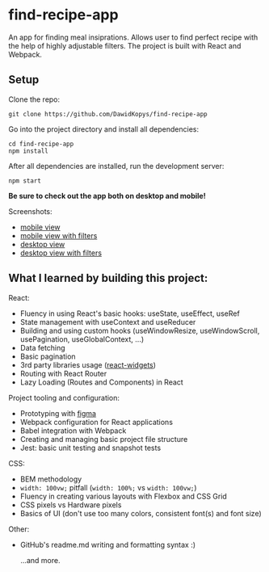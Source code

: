 # find-recipe-app

An app for finding meal insiprations.
Allows user to find perfect recipe with the help of highly adjustable filters.
The project is built with React and Webpack.

## Setup

Clone the repo:

```
git clone https://github.com/DawidKopys/find-recipe-app
```

Go into the project directory and install all dependencies:

```
cd find-recipe-app
npm install
```

After all dependencies are installed, run the development server:

```
npm start
```

**Be sure to check out the app both on desktop and mobile!**

Screenshots:

- [mobile view](https://res.cloudinary.com/dyk3h7z17/image/upload/v1620565555/find-recipe-app-snapshots/find-recipe-app-mobile_aea6dm.png)
- [mobile view with filters](https://res.cloudinary.com/dyk3h7z17/image/upload/v1620565556/find-recipe-app-snapshots/find-recipe-app-mobile-with-filters_jqlibd.png)
- [desktop view](https://res.cloudinary.com/dyk3h7z17/image/upload/v1620565554/find-recipe-app-snapshots/find-recipe-app-desktop_fcw4vo.png)
- [desktop view with filters](https://res.cloudinary.com/dyk3h7z17/image/upload/v1620565554/find-recipe-app-snapshots/find-recipe-app-desktop-with-filters_cevshe.png)

## What I learned by building this project:

React:

- Fluency in using React's basic hooks: useState, useEffect, useRef
- State management with useContext and useReducer
- Building and using custom hooks (useWindowResize, useWindowScroll, usePagination, useGlobalContext, ...)
- Data fetching
- Basic pagination
- 3rd party libraries usage ([react-widgets](https://jquense.github.io/react-widgets/))
- Routing with React Router
- Lazy Loading (Routes and Components) in React

Project tooling and configuration:

- Prototyping with [figma](https://www.figma.com/)
- Webpack configuration for React applications
- Babel integration with Webpack
- Creating and managing basic project file structure
- Jest: basic unit testing and snapshot tests

CSS:

- BEM methodology
- `width: 100vw;` pitfall (`width: 100%;` vs `width: 100vw;`)
- Fluency in creating various layouts with Flexbox and CSS Grid
- CSS pixels vs Hardware pixels
- Basics of UI (don't use too many colors, consistent font(s) and font size)

Other:

- GitHub's readme.md writing and formatting syntax :)

  ...and more.
